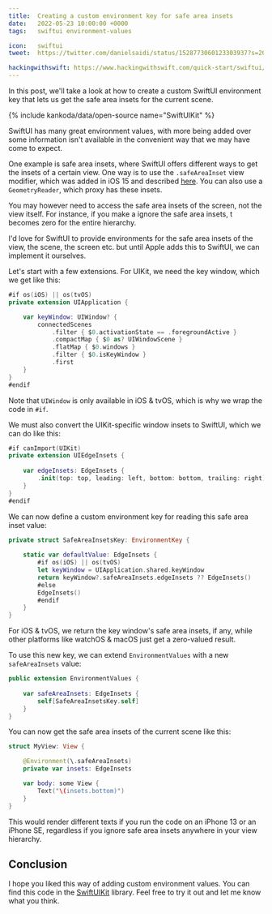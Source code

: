 ```yaml
---
title:  Creating a custom environment key for safe area insets
date:   2022-05-23 10:00:00 +0000
tags:   swiftui environment-values

icon:   swiftui
tweet:  https://twitter.com/danielsaidi/status/1528773060123303937?s=20&t=PiJnnQfR8Ta3V-NP2TU-sQ

hackingwithswift: https://www.hackingwithswift.com/quick-start/swiftui/how-to-inset-the-safe-area-with-custom-content
---
```


In this post, we'll take a look at how to create a custom SwiftUI environment key that lets us get the safe area insets for the current scene.

{% include kankoda/data/open-source name="SwiftUIKit" %}

SwiftUI has many great environment values, with more being added over some information isn't available in the convenient way that we may have come to expect.

One example is safe area insets, where SwiftUI offers different ways to get the insets of a certain view. One way is to use the `.safeAreaInset` view modifier, which was added in iOS 15 and described [here]({{page.hackingwithswift}}). You can also use a `GeometryReader`, which proxy has these insets.

You may however need to access the safe area insets of the screen, not the view itself. For instance, if you make a ignore the safe area insets, t becomes zero for the entire hierarchy.

I'd love for SwiftUI to provide environments for the safe area insets of the view, the scene, the screen etc. but until Apple adds this to SwiftUI, we can implement it ourselves.

Let's start with a few extensions. For UIKit, we need the key window, which we get like this:

```swift
#if os(iOS) || os(tvOS)
private extension UIApplication {

    var keyWindow: UIWindow? {
        connectedScenes
            .filter { $0.activationState == .foregroundActive }
            .compactMap { $0 as? UIWindowScene }
            .flatMap { $0.windows }
            .filter { $0.isKeyWindow }
            .first
    }
}
#endif
```

Note that `UIWindow` is only available in iOS & tvOS, which is why we wrap the code in `#if`.

We must also convert the UIKit-specific window insets to SwiftUI, which we can do like this:

```swift
#if canImport(UIKit)
private extension UIEdgeInsets {
    
    var edgeInsets: EdgeInsets {
        .init(top: top, leading: left, bottom: bottom, trailing: right)
    }
}
#endif
```

We can now define a custom environment key for reading this safe area inset value:

```swift
private struct SafeAreaInsetsKey: EnvironmentKey {
    
    static var defaultValue: EdgeInsets {
        #if os(iOS) || os(tvOS)
        let keyWindow = UIApplication.shared.keyWindow
        return keyWindow?.safeAreaInsets.edgeInsets ?? EdgeInsets()
        #else
        EdgeInsets()
        #endif
    }
}
```

For iOS & tvOS, we return the key window's safe area insets, if any, while other platforms like watchOS & macOS just get a zero-valued result.

To use this new key, we can extend `EnvironmentValues` with a new `safeAreaInsets` value:

```swift
public extension EnvironmentValues {
    
    var safeAreaInsets: EdgeInsets {
        self[SafeAreaInsetsKey.self]
    }
}
```

You can now get the safe area insets of the current scene like this:

```swift
struct MyView: View {

    @Environment(\.safeAreaInsets)
    private var insets: EdgeInsets

    var body: some View {
        Text("\(insets.bottom)")
    }
}
```

This would render different texts if you run the code on an iPhone 13 or an iPhone SE, regardless if you ignore safe area insets anywhere in your view hierarchy.


## Conclusion

I hope you liked this way of adding custom environment values. You can find this code in the [SwiftUIKit]({{project.url}}) library. Feel free to try it out and let me know what you think.